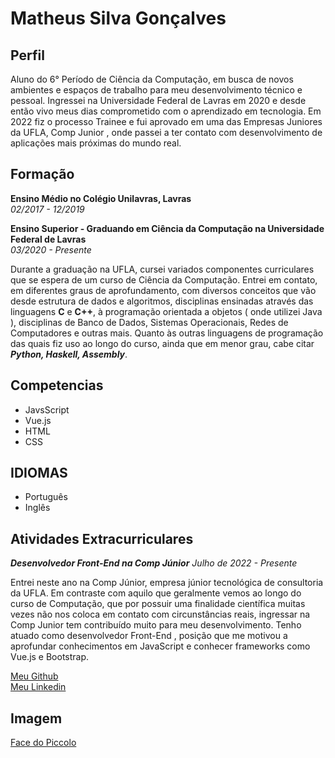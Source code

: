 # Matheus Silva Gonçalves

## Perfil

Aluno do 6° Período de Ciência da Computação, em busca de
novos ambientes e espaços de trabalho para meu
desenvolvimento técnico e pessoal. Ingressei na
Universidade Federal de Lavras em 2020 e desde então vivo
meus dias comprometido com o aprendizado em tecnologia.
Em 2022 fiz o processo Trainee e fui aprovado em uma das
Empresas Juniores da UFLA, Comp Junior , onde passei a ter
contato com desenvolvimento de aplicações mais próximas
do mundo real.

## Formação
**Ensino Médio no Colégio Unilavras, Lavras**  
*02/2017 - 12/2019*

**Ensino Superior - Graduando em Ciência da Computação na
Universidade Federal de Lavras**  
*03/2020 - Presente*

Durante a graduação na UFLA, cursei variados componentes
curriculares que se espera de um curso de Ciência da
Computação. Entrei em contato, em diferentes graus de
aprofundamento, com diversos conceitos que vão desde
estrutura de dados e algoritmos, disciplinas ensinadas
através das linguagens **C** e **C++**, à programação orientada a
objetos ( onde utilizei Java ), disciplinas de Banco de Dados,
Sistemas Operacionais, Redes de Computadores e outras
mais. Quanto às outras linguagens de programação das quais
fiz uso ao longo do curso, ainda que em menor grau, cabe
citar ***Python, Haskell, Assembly***.

## Competencias
* JavsScript
* Vue.js
* HTML
* CSS

## IDIOMAS
* Português
* Inglês

## Atividades Extracurriculares

***Desenvolvedor Front-End na Comp Júnior***
*Julho de 2022 - Presente*

Entrei neste ano na Comp Júnior, empresa júnior
tecnológica de consultoria da UFLA. Em contraste com aquilo
que geralmente vemos ao longo do curso de Computação,
que por possuir uma finalidade científica muitas vezes não
nos coloca em contato com circunstâncias reais, ingressar na
Comp Junior tem contribuído muito para meu
desenvolvimento. Tenho atuado como desenvolvedor
Front-End , posição que me motivou a aprofundar
conhecimentos em JavaScript e conhecer frameworks como
Vue.js e Bootstrap.

[Meu Github](https://github.com/matheusGonks)  
[Meu Linkedin](https://www.linkedin.com/in/matheus-gon%C3%A7alves-a564a9231/)

## Imagem

[Face do Piccolo](piccolo.jpg)
